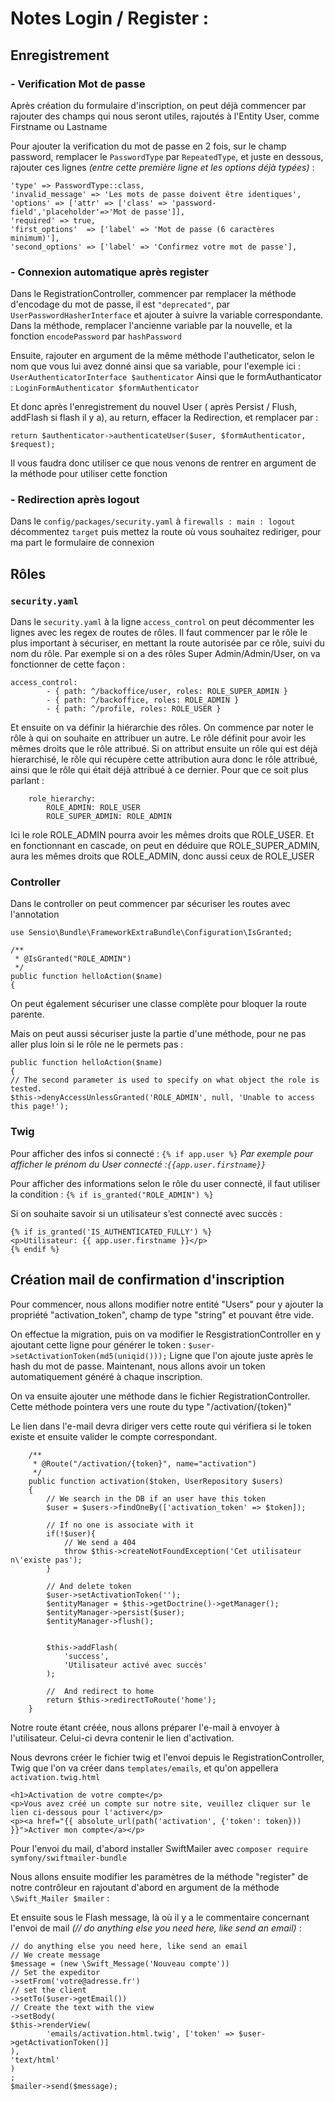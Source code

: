 # Notes Login / Register :

## Enregistrement

### - Verification Mot de passe

Après création du formulaire d'inscription, on peut déjà commencer par rajouter des champs qui nous seront utiles, rajoutés à l'Entity User, comme Firstname ou Lastname

Pour ajouter la verification du mot de passe en 2 fois, sur le champ password, remplacer le `PasswordType` par `RepeatedType`, et juste en dessous, rajouter ces lignes *(entre cette première ligne et les options déjà typées)* :
```
'type' => PasswordType::class,
'invalid_message' => 'Les mots de passe doivent être identiques',
'options' => ['attr' => ['class' => 'password-field','placeholder'=>'Mot de passe']],
'required' => true,
'first_options'  => ['label' => 'Mot de passe (6 caractères minimum)'],
'second_options' => ['label' => 'Confirmez votre mot de passe'],
```

### - Connexion automatique après register

Dans le RegistrationController, commencer par remplacer la méthode d'encodage du mot de passe, il est `"deprecated"`, par `UserPasswordHasherInterface` et ajouter à suivre la variable correspondante. Dans la méthode, remplacer l'ancienne variable par la nouvelle, et la fonction `encodePassword` par `hashPassword`

Ensuite, rajouter en argument de la même méthode l'autheticator, selon le nom que vous lui avez donné ainsi que sa variable, pour l'exemple ici : `UserAuthenticatorInterface $authenticator` 
Ainsi que le formAuthanticator : `LoginFormAuthenticator $formAuthenticator ` 

Et donc après l'enregistrement du nouvel User ( après Persist / Flush, addFlash si flash il y a), au return, effacer la Redirection, et remplacer par : 

`return $authenticator->authenticateUser($user, $formAuthenticator, $request);`

Il vous faudra donc utiliser ce que nous venons de rentrer en argument de la méthode pour utiliser cette fonction 

### - Redirection après logout

Dans le `config/packages/security.yaml` à `firewalls : main : logout` décommentez `target` puis mettez la route où vous souhaitez rediriger, pour ma part le formulaire de connexion

## Rôles 

### `security.yaml`

Dans le `security.yaml` à la ligne `access_control` on peut décommenter les lignes avec les regex de routes de rôles.
Il faut commencer par le rôle le plus important à sécuriser, en mettant la route autorisée par ce rôle, suivi du nom du rôle. Par exemple si on a des rôles Super Admin/Admin/User, on va fonctionner de cette façon :

```
access_control:
        - { path: ^/backoffice/user, roles: ROLE_SUPER_ADMIN }
        - { path: ^/backoffice, roles: ROLE_ADMIN }
        - { path: ^/profile, roles: ROLE_USER }
```

Et ensuite on va définir la hiérarchie des rôles. On commence par noter le rôle à qui on souhaite en attribuer un autre. Le rôle définit pour avoir les mêmes droits que le rôle attribué. Si on attribut ensuite un rôle qui est déjà hierarchisé, le rôle qui récupère cette attribution aura donc le rôle attribué, ainsi que le rôle qui était déjà attribué à ce dernier. Pour que ce soit plus parlant :

```
    role_hierarchy:
        ROLE_ADMIN: ROLE_USER
        ROLE_SUPER_ADMIN: ROLE_ADMIN
```

Ici le role ROLE_ADMIN pourra avoir les mêmes droits que ROLE_USER. Et en fonctionnant en cascade, on peut en déduire que ROLE_SUPER_ADMIN, aura les mêmes droits que ROLE_ADMIN, donc aussi ceux de ROLE_USER

### Controller

Dans le controller on peut commencer par sécuriser les routes avec l'annotation 

```
use Sensio\Bundle\FrameworkExtraBundle\Configuration\IsGranted;

/**
 * @IsGranted("ROLE_ADMIN")
 */
public function helloAction($name)
{
```

On peut également sécuriser une classe complète pour bloquer la route parente.

Mais on peut aussi sécuriser juste la partie d'une méthode, pour ne pas aller plus loin si le rôle ne le permets pas : 

```
public function helloAction($name)
{
// The second parameter is used to specify on what object the role is tested.
$this->denyAccessUnlessGranted('ROLE_ADMIN', null, 'Unable to access this page!');
```


### Twig

Pour afficher des infos si connecté :
`{% if app.user %}` *Par exemple pour afficher le prénom du User connecté :`{{app.user.firstname}}`*

Pour afficher des informations selon le rôle du user connecté, il faut utiliser la condition :
`{% if is_granted("ROLE_ADMIN") %}` 

Si on souhaite savoir si un utilisateur s’est connecté avec succès :

```
{% if is_granted('IS_AUTHENTICATED_FULLY') %}
<p>Utilisateur: {{ app.user.firstname }}</p>
{% endif %}
```


## Création mail de confirmation d'inscription

Pour commencer, nous allons modifier notre entité "Users" pour y ajouter la propriété "activation_token", champ de type "string" et pouvant être vide.

On effectue la migration, puis on va modifier le ResgistrationController en y ajoutant cette ligne pour générer le token : `$user->setActivationToken(md5(uniqid()));`
Ligne que l'on ajoute juste après le hash du mot de passe. Maintenant, nous allons avoir un token automatiquement généré à chaque inscription.

On va ensuite ajouter une méthode dans le fichier RegistrationController. Cette méthode pointera vers une route du type "/activation/{token}"

Le lien dans l'e-mail devra diriger vers cette route qui vérifiera si le token existe et ensuite valider le compte correspondant.

```
    /**
     * @Route("/activation/{token}", name="activation")
     */
    public function activation($token, UserRepository $users)
    {
        // We search in the DB if an user have this token
        $user = $users->findOneBy(['activation_token' => $token]);

        // If no one is associate with it
        if(!$user){
            // We send a 404
            throw $this->createNotFoundException('Cet utilisateur n\'existe pas');
        }

        // And delete token
        $user->setActivationToken('');
        $entityManager = $this->getDoctrine()->getManager();
        $entityManager->persist($user);
        $entityManager->flush();

        
        $this->addFlash(
            'success',
            'Utilisateur activé avec succès'
        );

        //  And redirect to home
        return $this->redirectToRoute('home');
    }
```

Notre route étant créée, nous allons préparer l'e-mail à envoyer à l'utilisateur. Celui-ci devra contenir le lien d'activation.

Nous devrons créer le fichier twig et l'envoi depuis le RegistrationController, Twig que l'on va créer dans `templates/emails`, et qu'on appellera `activation.twig.html`

```
<h1>Activation de votre compte</p>
<p>Vous avez créé un compte sur notre site, veuillez cliquer sur le lien ci-dessous pour l'activer</p>
<p><a href="{{ absolute_url(path('activation', {'token': token})) }}">Activer mon compte</a></p>
```

Pour l'envoi du mail, d'abord installer SwiftMailer avec `composer require symfony/swiftmailer-bundle`

Nous allons ensuite modifier les paramètres de la méthode "register" de notre contrôleur en rajoutant d'abord en argument de la méthode `\Swift_Mailer $mailer` :

Et ensuite sous le Flash message, là où il y a le commentaire concernant l'envoi de mail *(// do anything else you need here, like send an email)* :

```
// do anything else you need here, like send an email
// We create message
$message = (new \Swift_Message('Nouveau compte'))
// Set the expeditor
->setFrom('votre@adresse.fr')
// set the client
->setTo($user->getEmail())
// Create the text with the view
->setBody(
$this->renderView(
        'emails/activation.html.twig', ['token' => $user->getActivationToken()]
),
'text/html'
)
;
$mailer->send($message);
```

